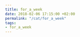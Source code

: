 ```yaml
---
title: for_a_week
date: 2018-02-06 17:15:00 +02:00
permalink: "/cat/for_a_week"
tags:
- for_a_week
---
```


